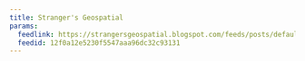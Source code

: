 ```yaml
---
title: Stranger's Geospatial
params:
  feedlink: https://strangersgeospatial.blogspot.com/feeds/posts/default?alt=rss
  feedid: 12f0a12e5230f5547aaa96dc32c93131
---
```

